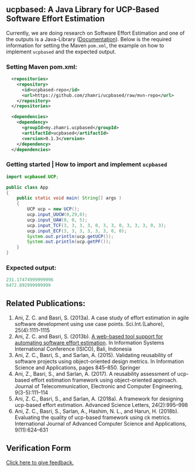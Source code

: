 ## ucpbased: A Java Library for UCP-Based Software Effort Estimation
Currently, we are doing research on Software Effort Estimation and one of the outputs is a Java-Library ([Documentation](https://zhamri.github.io/ucpbased-javadoc/index.html)).
Below is the required information for setting the Maven `pom.xml`, the example on how to implement `ucpbased` and 
the expected output.

### Setting Maven pom.xml:

```xml
  <repositories>
    <repository>
      <id>ucpbased-repo</id>
      <url>https://github.com/zhamri/ucpbased/raw/mvn-repo</url>
    </repository>
  </repositories>

  <dependencies>
    <dependency>
      <groupId>my.zhamri.ucpbased</groupId>
      <artifactId>ucpbased</artifactId>
      <version>0.1.3</version>
    </dependency>
  </dependencies>
```

### Getting started | How to import and implement `ucpbased`
```java
import ucpbased.UCP;

public class App 
{
    public static void main( String[] args )
    {
        UCP ucp = new UCP();
        ucp.input_UUCW(0,29,0);
        ucp.input_UAW(0, 0, 5);
        ucp.input_TCF(3, 3, 3, 3, 0, 3, 3, 0, 3, 3, 3, 0, 3);
        ucp.input_ECF(3, 3, 3, 3, 3, 3, 0, 0);
        System.out.println(ucp.getUCP());
        System.out.println(ucp.getPF());
    }
}
```

### Expected output:

```java
231.17474999999996
6472.892999999999
```


## Related Publications:

1. Ani, Z. C. and Basri, S. (2013a). A case study of effort estimation in agile software development using use case points. Sci.Int.(Lahore), 25(4):1111–1115
2. Ani, Z. C. and Basri, S. (2013b). [A web-based tool support for automating software effort estimation](https://www.semanticscholar.org/paper/A-Web-Based-Tool-Support-for-Automating-Software-Ani-Basri/76f55136374f5bfbcf95dc9115f04cb07251e2bb?p2df). In Information Systems International Conference (ISICO), Bali, Indonesia
3. Ani, Z. C., Basri, S., and Sarlan, A. (2015). Validating reusability of software projects using object-oriented design metrics. In Information Science and Applications, pages 845–850. Springer
4. Ani, Z., Basri, S., and Sarlan, A. (2017). A reusability assessment of ucp-based effort estimation framework using object-oriented approach. Journal of Telecommunication, Electronic and Computer Engineering, 9(3-5):111–114
5. Ani, Z. C., Basri, S., and Sarlan, A. (2018a). A framework for designing ucp-based effort estimation. Advanced Science Letters, 24(2):995–998
6. Ani, Z. C., Basri, S., Sarlan, A., Hashim, N. L., and Harun, H. (2018b). Evaluating the quality of ucp-based framework using ck metrics. International Journal of Advanced Computer Science and Applications, 9(11):624–631

## Verification Form
[Click here to give feedback.](https://bit.ly/ucpbased-survey)

